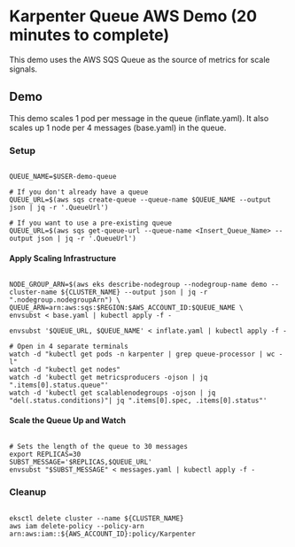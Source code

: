 # Karpenter Queue AWS Demo (20 minutes to complete)

This demo uses the AWS SQS Queue as the source of metrics for scale signals.

## Demo

This demo scales 1 pod per message in the queue (inflate.yaml). It also scales up 1 node per 4 messages (base.yaml) in the queue.

### Setup

``` 

QUEUE_NAME=$USER-demo-queue

# If you don't already have a queue
QUEUE_URL=$(aws sqs create-queue --queue-name $QUEUE_NAME --output json | jq -r '.QueueUrl')

# If you want to use a pre-existing queue
QUEUE_URL=$(aws sqs get-queue-url --queue-name <Insert_Queue_Name> --output json | jq -r '.QueueUrl')

```

#### Apply Scaling Infrastructure

``` 

NODE_GROUP_ARN=$(aws eks describe-nodegroup --nodegroup-name demo --cluster-name ${CLUSTER_NAME} --output json | jq -r ".nodegroup.nodegroupArn") \
QUEUE_ARN=arn:aws:sqs:$REGION:$AWS_ACCOUNT_ID:$QUEUE_NAME \
envsubst < base.yaml | kubectl apply -f -

envsubst '$QUEUE_URL, $QUEUE_NAME' < inflate.yaml | kubectl apply -f -  

# Open in 4 separate terminals
watch -d "kubectl get pods -n karpenter | grep queue-processor | wc -l"
watch -d "kubectl get nodes"
watch -d 'kubectl get metricsproducers -ojson | jq ".items[0].status.queue"'
watch -d 'kubectl get scalablenodegroups -ojson | jq "del(.status.conditions)"| jq ".items[0].spec, .items[0].status"'
```

#### Scale the Queue Up and Watch

``` 

# Sets the length of the queue to 30 messages
export REPLICAS=30
SUBST_MESSAGE='$REPLICAS,$QUEUE_URL' 
envsubst "$SUBST_MESSAGE" < messages.yaml | kubectl apply -f -
```

### Cleanup

``` 

eksctl delete cluster --name ${CLUSTER_NAME}
aws iam delete-policy --policy-arn arn:aws:iam::${AWS_ACCOUNT_ID}:policy/Karpenter
```

